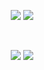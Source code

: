 <p align="center">
<img src="https://github.com/ellielle/github-stats/blob/master/generated/overview.svg#gh-dark-mode-only" />
<img src="https://github.com/ellielle/github-stats/blob/master/generated/languages.svg#gh-dark-mode-only" />
</p>
<br>
<p align="center">
<img src="https://github.com/ellielle/github-stats/blob/master/generated/overview.svg#gh-light-mode-only" />
<img src="https://github.com/ellielle/github-stats/blob/master/generated/languages.svg#gh-light-mode-only" />
</p>
